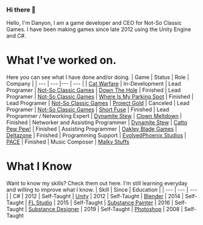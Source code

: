 ### Hi there 👋
Hello, I'm Danyon, I am a game developer and CEO for Not-So Classic Games. I have been making games since late 2012 using the Unity Engine and C#.

# What I've worked on.
Here you can see what I have done and/or doing.
| Game | Status | Role | Company |
| --- | --- |--- | --- |
| [Cat Warfare](https://store.steampowered.com/app/923370/Cat_Warfare/) | In-Development | Lead Programer | [Not-So Classic Games](https://www.notsoclassicgames.com/)
| [Down The Hole](https://store.steampowered.com/app/1260160/Down_The_Hole/) | Finished | Lead Programer | [Not-So Classic Games](https://www.notsoclassicgames.com/)
| [Where Is My Parking Spot](https://store.steampowered.com/app/1374400/Where_Is_My_Parking_Spot/) | Finished | Lead Programer | [Not-So Classic Games](https://www.notsoclassicgames.com/)
| [Project Gold](https://sonicboomcolt.itch.io/project-gold) | Canceled | Lead Programer | [Not-So Classic Games](https://www.notsoclassicgames.com/)
| [Short Fuse](https://dynamite-stew.itch.io/short-fuse) | Finished | Lead Programmer / Networking Expert | [Dynamite Stew](https://dynamite-stew.itch.io/)
| [Clown Meltdown](https://dynamite-stew.itch.io/clown-meltdown) | Finished | Networker and Assisting Programmer | [Dynamite Stew](https://dynamite-stew.itch.io/)
| [Catto Pew Pew!](https://store.steampowered.com/app/2065330/Catto_Pew_Pew/) | Finished | Assisting Programmer | [Oakley Blade Games](https://oakleyblade.com/)
| [Deltazone](https://store.steampowered.com/app/2127310/Deltazone/) | Finished | Programming Support | [EvolvedPhoenix Studios](https://twitter.com/EvolvedPhnixDev)
| [PACE](https://malkystuffs.itch.io/pace) | Finished | Music Composer | [Malky Stuffs](https://malkystuffs.itch.io/)

# What I Know
Want to know my skills? Check them out here. I'm still learning everyday and willing to improve what I know.
| Skill | Since | Education |
| --- | --- | --- |
| C# | 2012 | Self-Taught
| [Unity](https://unity.com/) | 2012 | Self-Taught
| [Blender](https://www.blender.org/) | 2014 | Self-Taught
| [FL Studio](https://www.image-line.com/) | 2015 | Self-Taught
| [Substance Painter](https://www.adobe.com/products/substance3d-painter.html) | 2016 | Self-Taught
| [Substance Designer](https://www.adobe.com/products/substance3d-designer.html) | 2019 | Self-Taught
| [Photoshop](https://www.adobe.com/products/photoshop.html) | 2008 | Self-Taught
